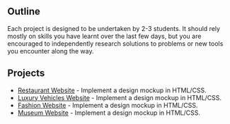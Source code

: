 ## Outline

Each project is designed to be undertaken by 2-3 students. It should rely mostly on skills you have learnt over the last few days, but you are encouraged to independently research solutions to problems or new tools you encounter along the way.

## Projects

- [Restaurant Website](restaurant-website/readme.md) - Implement a design mockup in HTML/CSS.
- [Luxury Vehicles Website](luxury-vehicles-website/readme.md) - Implement a design mockup in HTML/CSS.
- [Fashion Website](fashion-website/readme.md) - Implement a design mockup in HTML/CSS.
- [Museum Website](museum-website/readme.md) - Implement a design mockup in HTML/CSS.
